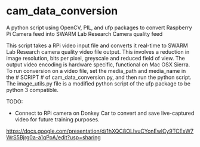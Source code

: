# cam_data_conversion
A python script using OpenCV, PIL, and ufp packages to convert Raspberry Pi Camera feed into SWARM Lab Research Camera quality feed

This script takes a RPi video input file and converts it real-time to SWARM Lab Research camera quality video file output. This involves a reduction in image resolution, bits per pixel, greyscale and reduced field of view.
The output video encoding is hardware specific, functional on Mac OSX Sierra.
To run conversion on a video file, set the media_path and media_name in the # SCRIPT # of cam_data_conversion.py, and then run the python script.
The image_utils.py file is a modified python script of the ufp package to be python 3 compatible.

TODO:
- Connect to RPi camera on Donkey Car to convert and save live-captured video for future training purposes.

https://docs.google.com/presentation/d/1hXQC8OLIvuCYonEwlCy9TCExW7WrS5Bjrg0a-a1qPoA/edit?usp=sharing